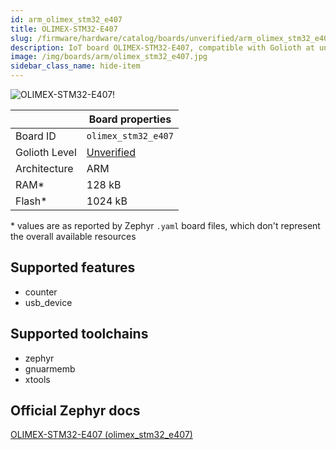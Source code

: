 ```yaml
---
id: arm_olimex_stm32_e407
title: OLIMEX-STM32-E407
slug: /firmware/hardware/catalog/boards/unverified/arm_olimex_stm32_e407
description: IoT board OLIMEX-STM32-E407, compatible with Golioth at unverified level.
image: /img/boards/arm/olimex_stm32_e407.jpg
sidebar_class_name: hide-item
---
```


[//]: # (This is an auto-generated file, do not edit! Changes to it will be lost upon re-generation)

![OLIMEX-STM32-E407!](/img/boards/arm/olimex_stm32_e407.jpg "OLIMEX-STM32-E407")

|                | Board properties     |
| -------------  | -------------------- |
| Board ID       | `olimex_stm32_e407` |
| Golioth Level  | [Unverified](/firmware/hardware#unverified-boards) |
| Architecture   | ARM |
| RAM*           | 128 kB |
| Flash*         | 1024 kB |

\* values are as reported by Zephyr `.yaml` board files, which don't represent the overall available resources



## Supported features

* counter
* usb_device

## Supported toolchains

* zephyr
* gnuarmemb
* xtools

## Official Zephyr docs

[OLIMEX-STM32-E407 (olimex_stm32_e407)](https://docs.zephyrproject.org/3.6.0/boards/arm/olimex_stm32_e407/doc/index.html)
